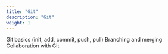 ```yaml
---
title: "Git"
description: "Git"
weight: 1
---
```



Git basics (init, add, commit, push, pull)
Branching and merging
Collaboration with Git